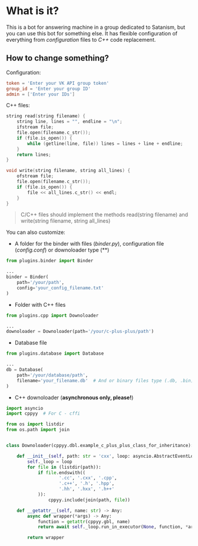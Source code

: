 # What is it?

This is a bot for answering machine in a group dedicated to Satanism, but you can use this bot for something else. It
has flexible configuration of everything from *configuration* files to *C++* code replacement.

## How to change something?

Configuration:

```toml
token = 'Enter your VK API group token'
group_id = 'Enter your group ID'
admin = ['Enter your IDs']
```

C++ files:

```C++
string read(string filename) {
    string line, lines = "", endline = "\n";
    ifstream file;
    file.open(filename.c_str());
    if (file.is_open()) {
        while (getline(line, file)) lines = lines + line + endline;
    }
    return lines;
}

void write(string filename, string all_lines) {
    ofstream file;
    file.open(filename.c_str());
    if (file.is_open()) {
        file << all_lines.c_str() << endl;
    }
}
```

<blockquote> C/C++ files should implement the methods read(string filename) and write(string filename, string all_lines) </blockquote>

You can also customize:

- A folder for the binder with files (*binder.py*), configuration file (*config.conf*) or downoloader type (**)

```python
from plugins.binder import Binder

...
binder = Binder(
    path='/your/path',
    config='your_config_filename.txt'
)
```

- Folder with C++ files

```python
from plugins.cpp import Downoloader

...
downoloader = Downoloader(path='/your/c-plus-plus/path')
```

- Database file

```python
from plugins.database import Database

...
db = Database(
    path='/your/database/path',
    filename='your_filename.db'  # And or binary files type (.db, .bin)
)
```

- C++ downoloader (**asynchronous only, please!**)

```python
import asyncio
import cppyy  # For C - cffi

from os import listdir
from os.path import join


class Downoloader(cppyy.dbl.example_c_plus_plus_class_for_inheritance):

    def __init__(self, path: str = 'cxx', loop: asyncio.AbstractEventLoop = asyncio.get_event_loop()):
        self._loop = loop
        for file in (listdir(path)):
            if file.endswith((
                    '.cc', '.cxx', '.cpp',
                    '.c++', '.h', '.hpp',
                    '.hh', '.hxx', '.h++'
            )):
                cppyy.include(join(path, file))

    def __getattr__(self, name: str) -> Any:
        async def wrapper(*args) -> Any:
            function = getattr(cppyy.gbl, name)
            return await self._loop.run_in_executor(None, function, *args)

        return wrapper
```